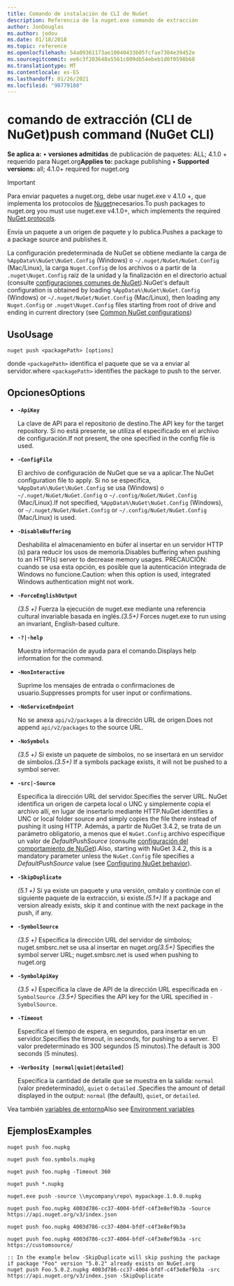 ```yaml
---
title: Comando de instalación de CLI de NuGet
description: Referencia de la nuget.exe comando de extracción
author: JonDouglas
ms.author: jodou
ms.date: 01/18/2018
ms.topic: reference
ms.openlocfilehash: 54a09361173ae10040433b05fcfae7304e39452e
ms.sourcegitcommit: ee6c3f203648a5561c809db54ebeb1d0f0598b68
ms.translationtype: MT
ms.contentlocale: es-ES
ms.lasthandoff: 01/26/2021
ms.locfileid: "98779188"
---
```

# <a name="push-command-nuget-cli"></a><span data-ttu-id="9f351-103">comando de extracción (CLI de NuGet)</span><span class="sxs-lookup"><span data-stu-id="9f351-103">push command (NuGet CLI)</span></span>

<span data-ttu-id="9f351-104">**Se aplica a:** &bullet; **versiones admitidas** de publicación de paquetes: ALL; 4.1.0 + requerido para Nuget.org</span><span class="sxs-lookup"><span data-stu-id="9f351-104">**Applies to:** package publishing &bullet; **Supported versions:** all; 4.1.0+ required for nuget.org</span></span>

> [!Important]
> <span data-ttu-id="9f351-105">Para enviar paquetes a nuget.org, debe usar nuget.exe v 4.1.0 +, que implementa los protocolos de [Nuget](../../api/nuget-protocols.md)necesarios.</span><span class="sxs-lookup"><span data-stu-id="9f351-105">To push packages to nuget.org you must use nuget.exe v4.1.0+, which implements the required [NuGet protocols](../../api/nuget-protocols.md).</span></span>

<span data-ttu-id="9f351-106">Envía un paquete a un origen de paquete y lo publica.</span><span class="sxs-lookup"><span data-stu-id="9f351-106">Pushes a package to a package source and publishes it.</span></span>

<span data-ttu-id="9f351-107">La configuración predeterminada de NuGet se obtiene mediante la carga de `%AppData%\NuGet\NuGet.Config` (Windows) o `~/.nuget/NuGet/NuGet.Config` (Mac/Linux), la carga `Nuget.Config` de los archivos o a partir de la `.nuget\Nuget.Config` raíz de la unidad y la finalización en el directorio actual (consulte [configuraciones comunes de NuGet](../../consume-packages/configuring-nuget-behavior.md)).</span><span class="sxs-lookup"><span data-stu-id="9f351-107">NuGet's default configuration is obtained by loading `%AppData%\NuGet\NuGet.Config` (Windows) or `~/.nuget/NuGet/NuGet.Config` (Mac/Linux), then loading any `Nuget.Config` or `.nuget\Nuget.Config` files starting from root of drive and ending in current directory (see [Common NuGet configurations](../../consume-packages/configuring-nuget-behavior.md))</span></span>

## <a name="usage"></a><span data-ttu-id="9f351-108">Uso</span><span class="sxs-lookup"><span data-stu-id="9f351-108">Usage</span></span>

```cli
nuget push <packagePath> [options]
```

<span data-ttu-id="9f351-109">donde `<packagePath>` identifica el paquete que se va a enviar al servidor.</span><span class="sxs-lookup"><span data-stu-id="9f351-109">where `<packagePath>` identifies the package to push to the server.</span></span>

## <a name="options"></a><span data-ttu-id="9f351-110">Opciones</span><span class="sxs-lookup"><span data-stu-id="9f351-110">Options</span></span>

- **`-ApiKey`**

  <span data-ttu-id="9f351-111">La clave de API para el repositorio de destino.</span><span class="sxs-lookup"><span data-stu-id="9f351-111">The API key for the target repository.</span></span> <span data-ttu-id="9f351-112">Si no está presente, se utiliza el especificado en el archivo de configuración.</span><span class="sxs-lookup"><span data-stu-id="9f351-112">If not present,  the one specified in the config file is used.</span></span>

- **`-ConfigFile`**

  <span data-ttu-id="9f351-113">El archivo de configuración de NuGet que se va a aplicar.</span><span class="sxs-lookup"><span data-stu-id="9f351-113">The NuGet configuration file to apply.</span></span> <span data-ttu-id="9f351-114">Si no se especifica, `%AppData%\NuGet\NuGet.Config` se usa (Windows) o `~/.nuget/NuGet/NuGet.Config` o `~/.config/NuGet/NuGet.Config` (Mac/Linux).</span><span class="sxs-lookup"><span data-stu-id="9f351-114">If not specified, `%AppData%\NuGet\NuGet.Config` (Windows), or `~/.nuget/NuGet/NuGet.Config` or `~/.config/NuGet/NuGet.Config` (Mac/Linux) is used.</span></span>

- **`-DisableBuffering`**

  <span data-ttu-id="9f351-115">Deshabilita el almacenamiento en búfer al insertar en un servidor HTTP (s) para reducir los usos de memoria.</span><span class="sxs-lookup"><span data-stu-id="9f351-115">Disables buffering when pushing to an HTTP(s) server to decrease memory usages.</span></span> <span data-ttu-id="9f351-116">PRECAUCIÓN: cuando se usa esta opción, es posible que la autenticación integrada de Windows no funcione.</span><span class="sxs-lookup"><span data-stu-id="9f351-116">Caution: when this option is used, integrated Windows authentication might not work.</span></span>

- **`-ForceEnglishOutput`**

  <span data-ttu-id="9f351-117">*(3.5 +)* Fuerza la ejecución de nuget.exe mediante una referencia cultural invariable basada en inglés.</span><span class="sxs-lookup"><span data-stu-id="9f351-117">*(3.5+)* Forces nuget.exe to run using an invariant, English-based culture.</span></span>

- **`-?|-help`**

  <span data-ttu-id="9f351-118">Muestra información de ayuda para el comando.</span><span class="sxs-lookup"><span data-stu-id="9f351-118">Displays help information for the command.</span></span>

- **`-NonInteractive`**

  <span data-ttu-id="9f351-119">Suprime los mensajes de entrada o confirmaciones de usuario.</span><span class="sxs-lookup"><span data-stu-id="9f351-119">Suppresses prompts for user input or confirmations.</span></span>

- **`-NoServiceEndpoint`**

  <span data-ttu-id="9f351-120">No se anexa `api/v2/packages` a la dirección URL de origen.</span><span class="sxs-lookup"><span data-stu-id="9f351-120">Does not append `api/v2/packages` to the source URL.</span></span>

- **`-NoSymbols`**

  <span data-ttu-id="9f351-121">*(3.5 +)* Si existe un paquete de símbolos, no se insertará en un servidor de símbolos.</span><span class="sxs-lookup"><span data-stu-id="9f351-121">*(3.5+)* If a symbols package exists, it will not be pushed to a symbol server.</span></span>

- **`-src|-Source`**

  <span data-ttu-id="9f351-122">Especifica la dirección URL del servidor.</span><span class="sxs-lookup"><span data-stu-id="9f351-122">Specifies the server URL.</span></span> <span data-ttu-id="9f351-123">NuGet identifica un origen de carpeta local o UNC y simplemente copia el archivo allí, en lugar de insertarlo mediante HTTP.</span><span class="sxs-lookup"><span data-stu-id="9f351-123">NuGet identifies a UNC or local folder source and simply copies the file there instead of pushing it using HTTP.</span></span>  <span data-ttu-id="9f351-124">Además, a partir de NuGet 3.4.2, se trata de un parámetro obligatorio, a menos que el `NuGet.Config` archivo especifique un valor de *DefaultPushSource* (consulte [configuración del comportamiento de NuGet](../../consume-packages/configuring-nuget-behavior.md)).</span><span class="sxs-lookup"><span data-stu-id="9f351-124">Also, starting with NuGet 3.4.2, this is a mandatory parameter unless the `NuGet.Config` file specifies a *DefaultPushSource* value (see [Configuring NuGet behavior](../../consume-packages/configuring-nuget-behavior.md)).</span></span>

- **`-SkipDuplicate`**

  <span data-ttu-id="9f351-125">*(5.1 +)* Si ya existe un paquete y una versión, omítalo y continúe con el siguiente paquete de la extracción, si existe.</span><span class="sxs-lookup"><span data-stu-id="9f351-125">*(5.1+)* If a package and version already exists, skip it and continue with the next package in the push, if any.</span></span>

- **`-SymbolSource`**

  <span data-ttu-id="9f351-126">*(3.5 +)* Especifica la dirección URL del servidor de símbolos; nuget.smbsrc.net se usa al insertar en nuget.org</span><span class="sxs-lookup"><span data-stu-id="9f351-126">*(3.5+)* Specifies the symbol server URL; nuget.smbsrc.net is used when pushing to nuget.org</span></span>

- **`-SymbolApiKey`**

  <span data-ttu-id="9f351-127">*(3.5 +)* Especifica la clave de API de la dirección URL especificada en `-SymbolSource` .</span><span class="sxs-lookup"><span data-stu-id="9f351-127">*(3.5+)* Specifies the API key for the URL specified in `-SymbolSource`.</span></span>

- **`-Timeout`**

  <span data-ttu-id="9f351-128">Especifica el tiempo de espera, en segundos, para insertar en un servidor.</span><span class="sxs-lookup"><span data-stu-id="9f351-128">Specifies the timeout, in seconds, for pushing to a server.</span></span> <span data-ttu-id="9f351-129"> El valor predeterminado es 300 segundos (5 minutos).</span><span class="sxs-lookup"><span data-stu-id="9f351-129">The default is 300 seconds (5 minutes).</span></span>

- **`-Verbosity [normal|quiet|detailed]`**

  <span data-ttu-id="9f351-130">Especifica la cantidad de detalle que se muestra en la salida: `normal` (valor predeterminado), `quiet` o `detailed` .</span><span class="sxs-lookup"><span data-stu-id="9f351-130">Specifies the amount of detail displayed in the output: `normal` (the default), `quiet`, or `detailed`.</span></span>


<span data-ttu-id="9f351-131">Vea también [variables de entorno](cli-ref-environment-variables.md)</span><span class="sxs-lookup"><span data-stu-id="9f351-131">Also see [Environment variables](cli-ref-environment-variables.md)</span></span>

## <a name="examples"></a><span data-ttu-id="9f351-132">Ejemplos</span><span class="sxs-lookup"><span data-stu-id="9f351-132">Examples</span></span>

```cli
nuget push foo.nupkg

nuget push foo.symbols.nupkg

nuget push foo.nupkg -Timeout 360

nuget push *.nupkg

nuget.exe push -source \\mycompany\repo\ mypackage.1.0.0.nupkg

nuget push foo.nupkg 4003d786-cc37-4004-bfdf-c4f3e8ef9b3a -Source https://api.nuget.org/v3/index.json

nuget push foo.nupkg 4003d786-cc37-4004-bfdf-c4f3e8ef9b3a

nuget push foo.nupkg 4003d786-cc37-4004-bfdf-c4f3e8ef9b3a -src https://customsource/

:: In the example below -SkipDuplicate will skip pushing the package if package "Foo" version "5.0.2" already exists on NuGet.org
nuget push Foo.5.0.2.nupkg 4003d786-cc37-4004-bfdf-c4f3e8ef9b3a -src https://api.nuget.org/v3/index.json -SkipDuplicate
```

